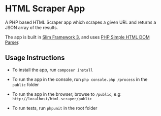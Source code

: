 # HTML Scraper App

A PHP based HTML Scraper app which scrapes a given URL and returns a JSON array of the results.

The app is built in [Slim Framework 3](http://www.slimframework.com/), and uses [PHP Simple HTML DOM Parser](http://simplehtmldom.sourceforge.net).

## Usage Instructions

+ To install the app, run `composer install`

+ To run the app in the console, run `php console.php /process` in the `public` folder

+ To run the app in the browser, browse to `/public`, e.g: `http://localhost/html-scraper/public`

+ To run tests, run `phpunit` in the root folder
